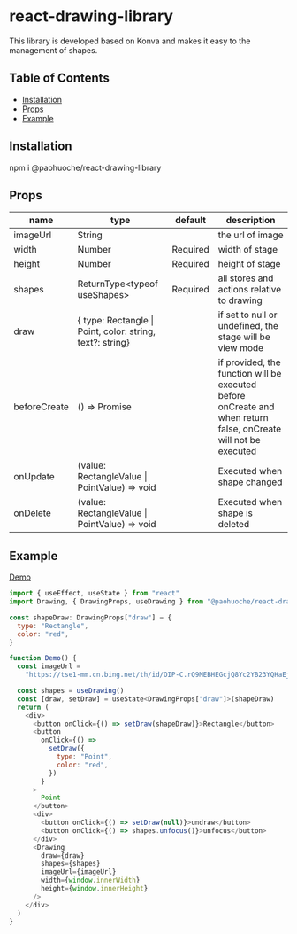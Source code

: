 # react-drawing-library
This library is developed based on Konva and makes it easy to the management of shapes.

## Table of Contents
- [Installation](#installation)
- [Props](#props)
- [Example](#example)

## Installation
npm i @paohuoche/react-drawing-library

## Props
| name | type | default | description |
| --- | --- | --- | --- |
| imageUrl | String | | the url of image |
| width | Number | Required | width of stage |
| height | Number | Required | height of stage |
| shapes | ReturnType\<typeof useShapes\> | Required | all stores and actions relative to drawing |
| draw | \{ type: Rectangle \| Point, color: string, text\?: string\} | | if set to null or undefined, the stage will be view mode |
| beforeCreate | () => Promise<boolean> | | if provided, the function will be executed before onCreate and when return false, onCreate will not be executed | onCreate | (value: RectangleValue \| PointValue) => void | | Executed when new shape created |
| onUpdate | (value: RectangleValue \| PointValue) => void | | Executed when shape changed |
| onDelete | (value: RectangleValue \| PointValue) => void | | Executed when shape is deleted |
  
## Example
[Demo](https://stackblitz.com/edit/stackblitz-starters-ww1g6s?file=src%2FApp.tsx)
```js
import { useEffect, useState } from "react"
import Drawing, { DrawingProps, useDrawing } from "@paohuoche/react-drawing-library"

const shapeDraw: DrawingProps["draw"] = {
  type: "Rectangle",
  color: "red",
}

function Demo() {
  const imageUrl =
    "https://tse1-mm.cn.bing.net/th/id/OIP-C.rQ9MEBHEGcjQ8Yc2YB23YQHaEj?w=315&h=193&c=7&r=0&o=5&dpr=2&pid=1.7"

  const shapes = useDrawing()
  const [draw, setDraw] = useState<DrawingProps["draw"]>(shapeDraw)
  return (
    <div>
      <button onClick={() => setDraw(shapeDraw)}>Rectangle</button>
      <button
        onClick={() =>
          setDraw({
            type: "Point",
            color: "red",
          })
        }
      >
        Point
      </button>
      <div>
        <button onClick={() => setDraw(null)}>undraw</button>
        <button onClick={() => shapes.unfocus()}>unfocus</button>
      </div>
      <Drawing
        draw={draw}
        shapes={shapes}
        imageUrl={imageUrl}
        width={window.innerWidth}
        height={window.innerHeight}
      />
    </div>
  )
}
```

